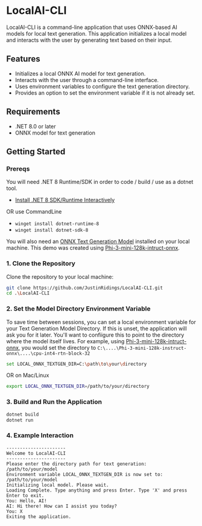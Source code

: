 # LocalAI-CLI

LocalAI-CLI is a command-line application that uses ONNX-based AI models for local text generation. This application initializes a local model and interacts with the user by generating text based on their input.

## Features

- Initializes a local ONNX AI model for text generation.
- Interacts with the user through a command-line interface.
- Uses environment variables to configure the text generation directory.
- Provides an option to set the environment variable if it is not already set.

## Requirements

- .NET 8.0 or later
- ONNX model for text generation

## Getting Started

### Prereqs

You will need .NET 8 Runtime/SDK in order to code / build / use as a dotnet tool.

- [Install .NET 8 SDK/Runtime Interactively](https://dotnet.microsoft.com/en-us/download/dotnet/8.0)

OR use CommandLine

- `winget install dotnet-runtime-8`
- `winget install dotnet-sdk-8`

You will also need an [ONNX Text Generation Model](https://huggingface.co/models?pipeline_tag=text-generation&library=onnx&sort=trending) installed on your local machine. This demo was created using [Phi-3-mini-128k-intruct-onnx](https://huggingface.co/microsoft/Phi-3-mini-128k-instruct-onnx).

### 1. Clone the Repository

Clone the repository to your local machine:

```sh
git clone https://github.com/JustinRidings/LocalAI-CLI.git
cd .\LocalAI-CLI
```

### 2. Set the Model Directory Environment Variable

To save time between sessions, you can set a local environment variable for your Text Generation Model Directory. If this is unset, the application will ask you for it later. You'll want to confiigure this to point to the directory where the model itself lives. For example, using [Phi-3-mini-128k-intruct-onnx](https://huggingface.co/microsoft/Phi-3-mini-128k-instruct-onnx), you would set the directory to `C:\....\Phi-3-mini-128k-instruct-onnx\....\cpu-int4-rtn-block-32`

```sh
set LOCAL_ONNX_TEXTGEN_DIR=C:\path\to\your\directory
```

OR on Mac/Linux

```sh
export LOCAL_ONNX_TEXTGEN_DIR=/path/to/your/directory
```

### 3. Build and Run the Application

```sh
dotnet build
dotnet run
```

### 4. Example Interaction

```
----------------------
Welcome to LocalAI-CLI
----------------------
Please enter the directory path for text generation: /path/to/your/model
Environment variable LOCAL_ONNX_TEXTGEN_DIR is now set to: /path/to/your/model
Initializing local model. Please wait.
Loading Complete. Type anything and press Enter. Type 'X' and press Enter to exit.
You: Hello, AI!
AI: Hi there! How can I assist you today?
You: X
Exiting the application.
```
